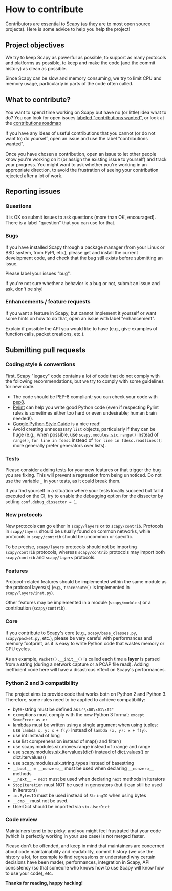 # How to contribute

Contributors are essential to Scapy (as they are to most open source
projects). Here is some advice to help you help the project!

## Project objectives

We try to keep Scapy as powerful as possible, to support as many
protocols and platforms as possible, to keep and make the code (and
the commit history) as clean as possible.

Since Scapy can be slow and memory consuming, we try to limit CPU and
memory usage, particularly in parts of the code often called.

## What to contribute?

You want to spend time working on Scapy but have no (or little)
idea what to do? You can look for open issues
[labeled "contributions wanted"](https://github.com/secdev/scapy/labels/contributions%20wanted), or look at the [contributions roadmap](https://github.com/secdev/scapy/issues/399)

If you have any ideas of useful contributions that you cannot (or do
not want to) do yourself, open an issue and use the label
"contributions wanted".

Once you have chosen a contribution, open an issue to let other people
know you're working on it (or assign the existing issue to yourself)
and track your progress. You might want to ask whether you're working
in an appropriate direction, to avoid the frustration of seeing your
contribution rejected after a lot of work.

## Reporting issues

### Questions

It is OK so submit issues to ask questions (more than OK,
encouraged). There is a label "question" that you can use for that.

### Bugs

If you have installed Scapy through a package manager (from your Linux
or BSD system, from PyPI, etc.), please get and install the current
development code, and check that the bug still exists before
submitting an issue.

Please label your issues "bug".

If you're not sure whether a behavior is a bug or not, submit an issue
and ask, don't be shy!

### Enhancements / feature requests

If you want a feature in Scapy, but cannot implement it yourself or
want some hints on how to do that, open an issue with label
"enhancement".

Explain if possible the API you would like to have (e.g., give examples
of function calls, packet creations, etc.).

## Submitting pull requests

### Coding style & conventions

First, Scapy "legacy" code contains a lot of code that do not comply
with the following recommendations, but we try to comply with some
guidelines for new code.

-   The code should be PEP-8 compliant; you can check your code with
    [pep8](https://pypi.python.org/pypi/pep8).
-   [Pylint](http://www.pylint.org/) can help you write good Python
    code (even if respecting Pylint rules is sometimes either too hard
    or even undesirable; human brain needed!).
-   [Google Python Style Guide](https://google.github.io/styleguide/pyguide.html)
    is a nice read!
-   Avoid creating unnecessary `list` objects, particularly if they
    can be huge (e.g., when possible, use `scapy.modules.six.range()` instead of
    `range()`, `for line in fdesc` instead of `for line in
    fdesc.readlines()`; more generally prefer generators over lists).

### Tests

Please consider adding tests for your new features or that trigger the
bug you are fixing. This will prevent a regression from being
unnoticed. Do not use the variable `_`  in your tests, as it could break them.

If you find yourself in a situation where your tests locally succeed  but 
fail if executed on the CI, try to enable the debugging option for the 
dissector by setting `conf.debug_dissector = 1`.

### New protocols

New protocols can go either in `scapy/layers` or to
`scapy/contrib`. Protocols in `scapy/layers` should be usually found
on common networks, while protocols in `scapy/contrib` should be
uncommon or specific.

To be precise, `scapy/layers` protocols should not be importing `scapy/contrib`
protocols, whereas `scapy/contrib` protocols may import both `scapy/contrib` and
`scapy/layers` protocols.

### Features

Protocol-related features should be implemented within the same module
as the protocol layers(s) (e.g., `traceroute()` is implemented in
`scapy/layers/inet.py`).

Other features may be implemented in a module (`scapy/modules`) or a
contribution (`scapy/contrib`).

### Core

If you contribute to Scapy's core (e.g., `scapy/base_classes.py`,
`scapy/packet.py`, etc.), please be very careful with performances and
memory footprint, as it is easy to write Python code that wastes
memory or CPU cycles.

As an example, `Packet().__init__()` is called each time a **layer** is
parsed from a string (during a network capture or a PCAP file
read). Adding inefficient code here will have a disastrous effect on
Scapy's performances.

### Python 2 and 3 compatibility

The project aims to provide code that works both on Python 2 and Python 3. Therefore, some rules need to be applied to achieve compatibility:

-   byte-string must be defined as `b"\x00\x01\x02"`
-   exceptions must comply with the new Python 3 format: `except SomeError as e:`
-   lambdas must be written using a single argument when using tuples: use `lambda x, y: x + f(y)` instead of `lambda (x, y): x + f(y)`.
-   use int instead of long
-   use list comprehension instead of map() and filter()
-   use scapy.modules.six.moves.range instead of xrange and range
-   use scapy.modules.six.itervalues(dict) instead of dict.values() or dict.itervalues()
-   use scapy.modules.six.string_types instead of basestring
-   `__bool__ = __nonzero__` must be used when declaring `__nonzero__` methods
-   `__next__ = next` must be used when declaring `next` methods in iterators
-   `StopIteration` must NOT be used in generators (but it can still be used in iterators)
-   `io.BytesIO` must be used instead of `StringIO` when using bytes
-   `__cmp__` must not be used.
-   UserDict should be imported via `six.UserDict`

### Code review

Maintainers tend to be picky, and you might feel frustrated that your
code (which is perfectly working in your use case) is not merged
faster.

Please don't be offended, and keep in mind that maintainers are
concerned about code maintainability and readability, commit history
(we use the history a lot, for example to find regressions or
understand why certain decisions have been made), performances,
integration in Scapy, API consistency (so that someone who knows how
to use Scapy will know how to use your code), etc.

**Thanks for reading, happy hacking!**

